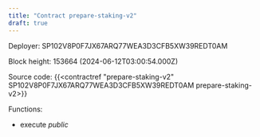 ```yaml
---
title: "Contract prepare-staking-v2"
draft: true
---
```

Deployer: SP102V8P0F7JX67ARQ77WEA3D3CFB5XW39REDT0AM


 



Block height: 153664 (2024-06-12T03:00:54.000Z)

Source code: {{<contractref "prepare-staking-v2" SP102V8P0F7JX67ARQ77WEA3D3CFB5XW39REDT0AM prepare-staking-v2>}}

Functions:

* execute _public_
